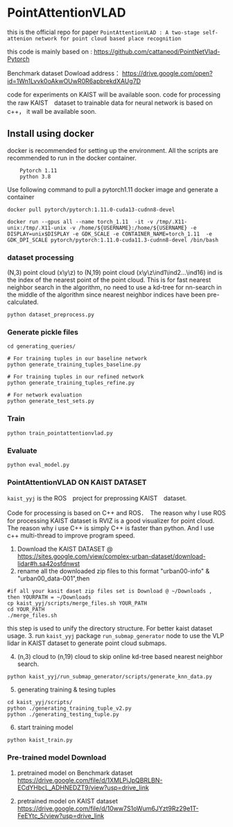 # PointAttentionVLAD 

this is the official repo for paper `PointAttentionVLAD : A two-stage self-attenion network for point cloud based place recognition`

this code is mainly based on : https://github.com/cattaneod/PointNetVlad-Pytorch

Benchmark dataset Dowload address： https://drive.google.com/open?id=1Wn1Lvvk0oAkwOUwR0R6apbrekdXAUg7D

code for experiments on KAIST will be available soon. code for processing the raw KAIST　dataset to trainable data for neural network is based on c++， it wall be available soon.

## Install using docker 
docker is recommended for setting up the environment. All the scripts are recommended to run in the docker container.
```
    Pytorch 1.11 
    python 3.8 
```
Use following command to pull a pytorch1.11 docker image and generate a container 
```
docker pull pytorch/pytorch:1.11.0-cuda13-cudnn8-devel

docker run --gpus all --name torch_1.11  -it -v /tmp/.X11-unix:/tmp/.X11-unix -v /home/${USERNAME}:/home/${USERNAME} -e DISPLAY=unix$DISPLAY -e GDK_SCALE -e CONTAINER_NAME=torch_1.11  -e GDK_DPI_SCALE pytorch/pytorch:1.11.0-cuda11.3-cudnn8-devel /bin/bash
```

### dataset processing  
(N,3) point cloud (x\y\z)  to (N,19) point cloud (x\y\z\ind1\ind2\...\ind16) ind is the index of the nearest point of the point cloud.
This is for fast nearest neighbor search in the algorithm, no need to use a kd-tree for nn-search in the middle of the algorithm since nearest neighbor indices have been pre-calculated.
```
python dataset_preprocess.py
```


### Generate pickle files
```
cd generating_queries/

# For training tuples in our baseline network
python generate_training_tuples_baseline.py

# For training tuples in our refined network
python generate_training_tuples_refine.py

# For network evaluation
python generate_test_sets.py
```

### Train
```
python train_pointattentionvlad.py
```

### Evaluate
```
python eval_model.py
```

### PointAttentionVLAD ON KAIST DATASET
`kaist_yyj` is the ROS　project for preprossing KAIST　dataset.

Code for processing is based on C++ and ROS．　The reason why I use ROS for processing KAIST dataset is RVIZ is a good visualizer for point cloud. The reason why i use C++ is simply C++ is faster than python. And I use c++ multi-thread to improve program speed.

1. Download the KAIST DATASET @ https://sites.google.com/view/complex-urban-dataset/download-lidar#h.sa42osfdnwst
2. rename all the downloaded zip files to this format "urban00-info" & "urban00_data-001",then 
```
#if all your kasit daset zip files set is Download @ ~/Downloads , then YOURPATH = ~/Downloads
cp kaist_yyj/scripts/merge_files.sh YOUR_PATH 
cd YOUR_PATH 
./merge_files.sh
```
this step is used to unify the directory structure. For better kaist dataset usage.
3. run `kaist_yyj` package `run_submap_generator` node to use the VLP lidar in KAIST dataset to generate point cloud submaps.

4. (n,3) cloud to (n,19) cloud to skip online kd-tree based nearest neighbor search.
```
python kaist_yyj/run_submap_generator/scripts/generate_knn_data.py
```

5.  generating training & tesing tuples 
```
cd kaist_yyj/scripts/
python ./generating_training_tuple_v2.py
python ./generating_testing_tuple.py
```

6. start training model
```
python kaist_train.py 
```



### Pre-trained model Download 
1. pretrained model on Benchmark dataset 
https://drive.google.com/file/d/1XMLPiJpQBRLBN-ECdYHbcL_ADHNEDZT9/view?usp=drive_link

2. pretrained model on KAIST dataset 
https://drive.google.com/file/d/10ww7S1oWum6JYzt9Rz29e1T-FeEYtc_5/view?usp=drive_link
